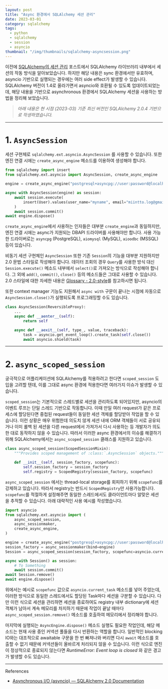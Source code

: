 ```yaml
---
layout: post
title: "Async 환경에서 SQLAlchemy 세션 관리"
date: 2023-03-01
category: sqlalchemy
tags:
  - python
  - sqlalchemy
  - session
  - asyncio
thumbnail: "/img/thumbnails/sqlalchemy-asyncsession.png"
---
```


이전에 [SQLAlchemy의 세션 관리](/docs/python-sqlalchemy-session) 포스트에서 SQLAlchemy 라이브러리 내부에서 세션의 작동 방식을 알아보았습니다.
하지만 해당 내용은 sync 환경에서만 유효하며, asyncio 기반으로 실행되는 경우에는 여러 side effect가 발생할 수 있습니다.
SQLAlchemy 버전이 1.4로 올라가면서 asyncio와 호환될 수 있도록 업데이트되었는데, 해당 내용을 기반으로 asynchronous 환경에서 SQLAlchemy 세션을 사용하는 방법을 정리해 보았습니다.

> _아래 내용은 현 시점 (2023-03) 기준 최신 버전인 SQLAlchemy 2.0.4 기반으로 작셩하였습니다._

---

# 1. `AsyncSession`

세션 구현체로 `sqlalchemy.ext.asyncio.AsyncSession` 를 사용할 수 있습니다.
또한 엔진 연결 시에는 `create_async_engine` 메소드를 이용하여 생성해야 합니다.

```python
from sqlalchemy import insert
from sqlalchemy.ext.asyncio import AsyncSession, create_async_engine

engine = create_async_engine("postgresql+asyncpg://user:password@localhost:5432/test_db")

async with AsyncSession(engine) as session:
    await session.execute(
        insert(User).values(user_name="myname", email="miintto.log@gmail.com")
    )
    await session.commit()
await engine.dispose()
```

`create_async_engine`에서 사용하는 인자들은 대부분 `create_engine`과 동일하지만, 엔진 연결 시에는 async가 지원되는 DBAPI 드라이버를 사용해야만 합니다.
사용 가능한 드라이버로는 `asyncpg` (PostgreSQL), `aiomysql` (MySQL), `aioodbc` (MSSQL) 등이 있습니다.

비동기 세션 구현체인 `AsyncSession` 또한 기존 `Session`의 기능을 대부분 지원하지만 2.0 문법 스타일로 작성해야 합니다.
데이터 조회의 경우 `Query`를 사용한 방식 대신 `Session.execute()` 메소드 내부에서 `select()`로 가져오는 방식으로 작성해야 합니다.
그 외에 `add()`, `commit()`, `close()` 등의 메소드들은 그대로 사용할 수 있습니다.
2.0 스타일에 대한 자세한 내용은 [Glossary - 2.0-style](https://docs.sqlalchemy.org/en/14/glossary.html#term-2.0-style)를 참고하시면 됩니다.

또한 context manager 기능도 지원해서 `async with` 구문이 끝나는 시점에 자동으로 `AsyncSession.close()`가 실행되도록 프로그래밍할 수도 있습니다.

```python
class AsyncSession(ReversibleProxy):
    ...
    async def __aenter__(self):
        return self

    async def __aexit__(self, type_, value, traceback):
        task = asyncio.get_event_loop().create_task(self.close())
        await asyncio.shield(task)
```

---

# 2. `async_scoped_session`

궁극적으로 어플리케이션에 SQLAlchemy를 적용하려고 한다면 `scoped_session` 도입을 고려할 텐데,
이를 그대로 async 환경에 적용한다면 여러가지 이슈가 발생할 수 있습니다.

`scoped_session`는 기본적으로 스레드별로 세션을 관리하도록 되어있지만, asyncio의 이벤트 루프는 단일 스레드 기반으로 작동합니다.
이때 만일 여러 request가 같은 프로세스에 할당된다면 중첩된 request들이 동일한 세션 객체를 할당받아 작업을 할 수 있습니다.
이런 상황은 매우 위험한데 의도치 않게 세션 내에 ORM 객체들이 서로 공유되거나 이미 롤백 된 세션을 다른 request에서 가져가서 다시 사용하는 등 개발자가 의도한 대로 동작하지 않을 수 있습니다.
따러서 이러한 async 환경에서의 이슈를 해결하기 위해 SQLAlchemy에서는 `async_scoped_session` 클래스를 지원하고 있습니다.

```python
class async_scoped_session(ScopedSessionMixin):
    """Provides scoped management of :class:`.AsyncSession` objects."""

    def __init__(self, session_factory, scopefunc):
        self.session_factory = session_factory
        self.registry = ScopedRegistry(session_factory, scopefunc)
```

`async_scoped_session` 에서는 thread-local storage를 회피하기 위해 `scopefunc`를 강제하고 있습니다.
따라서 registry는 반드시 `ScopedRegistry`만 사용가능합니다.
`scopefunc`를 적절하게 설정해주면 동일한 스레드에서도 클라이언트마다 알맞은 세션을 추적할 수 있습니다.
아래 대략적인 사용 예시를 작성했습니다.

```python
import asyncio
from sqlalchemy.ext.asyncio import (
    async_scoped_session,
    async_sessionmaker,
    create_async_engine,
)

engine = create_async_engine("postgresql+asyncpg://user:password@localhost:5432/test_db")
session_factory = async_sessionmaker(bind=engine)
Session = async_scoped_session(session_factory, scopefunc=asyncio.current_task)

async with Session() as session:
    # To Something
    await session.commit()
await Session.remove()
await engine.dispose()
```

위에서는 예시로 `scopefunc` 값으로 `asyncio.current_task` 메소드를 넣어 주었는데, 이러한 방식으로 동일한 스레드에서도 할당된 Task마다 세션을 구분할 수 있습니다.
다만 이런 식으로 세션을 관리하면 세션을 종료하여도 registry 내부 dictionary에 세션 객체가 남아서 계속 메모리를 차지하기 때문에 작업이 끝날 때마다 `async_scoped_session.remove()` 메소드를 호출하여 메모리에서 정리해야 합니다.

마지막에 실행되는 `AsyncEngine.dispose()` 메소드 실행도 필요한 작업인데, 해당 메소드는 현재 사용 중인 커넥션 풀들을 다시 반환하는 역할을 합니다.
일반적인 blocking IO와는 대조적으로 awaitable 구문을 한 번 빠져나와 버리면 다시 `await` 메소드를 호출할 수 없기 때문에 커넥션들이 올바르게 처리되지 않을 수 있습니다.
이런 식으로 엔진이 정상적으로 종료되지 않는다면 _RuntimeError: Event loop is closed_ 와 같은 경고가 발생할 수도 있습니다.

---

References

- [Asynchronous I/O (asyncio) — SQLAlchemy 2.0 Documentation](https://docs.sqlalchemy.org/en/20/orm/extensions/asyncio.html)
